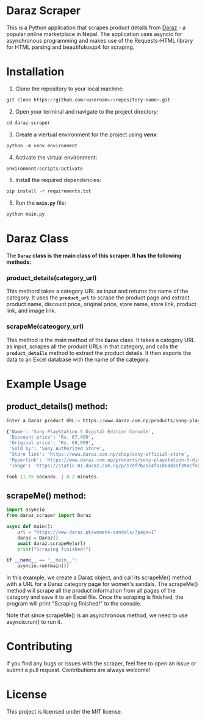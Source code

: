 # Daraz Scraper
This is a Python application that scrapes product details from <a href = "https://www.daraz.com.np/">Daraz</a> - a popular online marketplace in Nepal. The application uses asyncio for asynchronous programming and makes use of the Requests-HTML library for HTML parsing and beautifulsoup4 for scraping.

# Installation
1. Clone the repository to your local machine:
```python
git clone https://github.com/<usernam>/<repository-name>.git
```
2. Open your terminal and navigate to the project directory:
```python
cd daraz-scraper
```
3. Create a viertual environment for the project using **venv**:
```python
python -m venv environment
```
4. Activate the virtual environment:
```python
environment/scripts/activate
```
5. Install the required dependencies:
```python
pip install -r requirements.txt
```
5. Run the **`main.py`** file:
```python
python main.py
```

# Daraz Class
The **`Daraz` class is the main class of this scraper. It has the following methods:**

### product_details(category_url)
This methord takes a category URL as input and returns the name of the category. It uses the **`product_url`** to scrape the product page and extract product name, discount price, original price, store name, store link, product link, and image link.
### scrapeMe(cateogory_url)
This method is the main method of the **`Daraz`** class. It takes a category URL as input, scrapes all the product URLs in that category, and calls the **`product_details`** method to
extract the product details. It then exports the data to an Excel database with the name of the category.


# Example Usage
## product_details() method:
```python
Enter a Daraz product URL:> https://www.daraz.com.np/products/sony-playstation-5-digital-edition-console-i200366811-s1419520534.html

{'Name': 'Sony PlayStation 5 Digital Edition Console',
 'Discount price': 'Rs. 67,499',
 'Original price': 'Rs. 69,999',
 'Sold by': 'Sony Authorized Store',
 'Store link': 'https://www.daraz.com.np/shop/sony-official-store',
 'Hyperlink': 'https://www.daraz.com.np/products/sony-playstation-5-digital-edition-console-i200366811-s1419520534.html',
 'Image': 'https://static-01.daraz.com.np/p/17df7b25c4fa18e8d35f394cfe04ef06.jpg'}

Took 11.95 seconds. | 0.2 minutes.
```

## scrapeMe() method:
```python
import asyncio
from daraz_scraper import Daraz

async def main():
    url = "https://www.daraz.pk/womens-sandals/?page=1"
    daraz = Daraz()
    await daraz.scrapeMe(url)
    print("Scraping finished!")

if __name__ == "__main__":
    asyncio.run(main())
```
In this example, we create a Daraz object, and call its scrapeMe() method with a URL for a Daraz category page for women's sandals. The scrapeMe() method will scrape all the product information from all pages of the category and save it to an Excel file. Once the scraping is finished, the program will print "Scraping finished!" to the console.

Note that since scrapeMe() is an asynchronous method, we need to use asyncio.run() to run it.

# Contributing
If you find any bugs or issues with the scraper, feel free to open an issue or submit a pull request. Contributions are always welcome!

# License
This project is licensed under the MIT license.